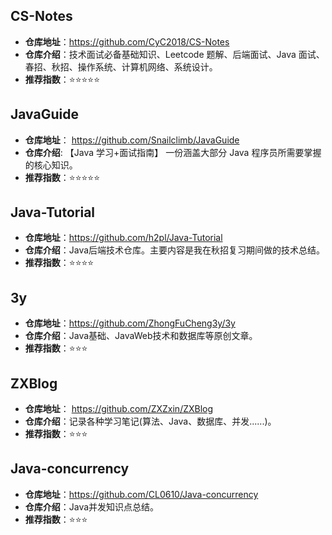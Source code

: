 ## CS-Notes

- **仓库地址**：https://github.com/CyC2018/CS-Notes
- **仓库介绍**：技术面试必备基础知识、Leetcode 题解、后端面试、Java 面试、春招、秋招、操作系统、计算机网络、系统设计。
- **推荐指数**：⭐⭐⭐⭐⭐

## JavaGuide

- **仓库地址**： https://github.com/Snailclimb/JavaGuide
- **仓库介绍**: 【Java 学习+面试指南】 一份涵盖大部分 Java 程序员所需要掌握的核心知识。
- **推荐指数**：⭐⭐⭐⭐⭐

## Java-Tutorial

- **仓库地址**：https://github.com/h2pl/Java-Tutorial
- **仓库介绍**：Java后端技术仓库。主要内容是我在秋招复习期间做的技术总结。
- **推荐指数**：⭐⭐⭐⭐

## 3y

- **仓库地址**：https://github.com/ZhongFuCheng3y/3y
- **仓库介绍**：Java基础、JavaWeb技术和数据库等原创文章。
- **推荐指数**：⭐⭐⭐

## ZXBlog

- **仓库地址**： https://github.com/ZXZxin/ZXBlog
- **仓库介绍**：记录各种学习笔记(算法、Java、数据库、并发......)。
- **推荐指数**：⭐⭐⭐

## Java-concurrency

- **仓库地址**：https://github.com/CL0610/Java-concurrency
- **仓库介绍**：Java并发知识点总结。
- **推荐指数**：⭐⭐⭐